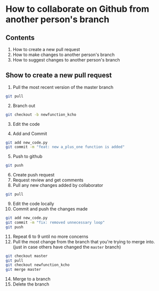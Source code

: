 # How to collaborate on Github from another person's branch

## Contents

1. How to create a new pull request
2. How to make changes to another person's branch
3. How to suggest changes to another person's branch


## Show to create a new pull request

1. Pull the most recent version of the master branch

```sh
git pull
```


2. Branch out

```sh
git checkout -b newfunction_kcho
```

3.  Edit the code

4. Add and Commit

```sh
git add new_code.py
git commit -m "feat: new a_plus_one function is added"
```

5. Push to github

```sh
git push
```

6. Create push request
7. Request review and get comments
8. Pull any new changes added by collaborator

```sh
git pull
```

9. Edit the code locally
10. Commit and push the changes made

```sh
git add new_code.py
git commit -m "fix: removed unnecessary loop"
git push
```

11. Repeat 6 to 9 until no more concerns
12. Pull the most change from the branch that you're trying to merge into. (just in case others have changed the `master` branch)

```sh
git checkout master
git pull
git checkout newfunction_kcho
git merge master
```

14. Merge to a branch
15. Delete the branch
